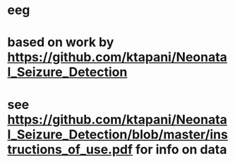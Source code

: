 # eeg 
# based on work by https://github.com/ktapani/Neonatal_Seizure_Detection
# see https://github.com/ktapani/Neonatal_Seizure_Detection/blob/master/instructions_of_use.pdf for info on data
